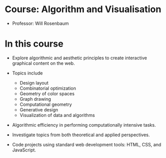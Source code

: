 # Course: Algorithm and Visualisation

- Professor: Will Rosenbaum

# In this course
 - Explore algorithmic and aesthetic principles to create interactive graphical content on the web.
 - Topics include 
   - Design layout
   - Combinatorial optimization
   - Geometry of color spaces
   - Graph drawing
   - Computational geometry
   - Generative design
   - Visualization of data and algorithms 
   
 - Algorithmic efficiency in performing computationally intensive tasks. 
 - Investigate topics from both theoretical and applied perspectives. 
 - Code projects using standard web development tools: HTML, CSS, and JavaScript.